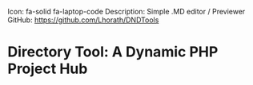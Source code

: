 Icon: fa-solid fa-laptop-code
Description: Simple .MD editor / Previewer
GitHub: https://github.com/Lhorath/DNDTools

# Directory Tool: A Dynamic PHP Project Hub
